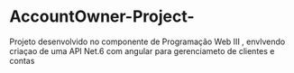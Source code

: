 # AccountOwner-Project-
Projeto desenvolvido no componente de Programação Web III , envlvendo criaçao de uma API Net.6 com angular para gerenciameto de clientes e contas
